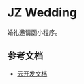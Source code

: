 # JZ Wedding

婚礼邀请函小程序。

## 参考文档

- [云开发文档](https://developers.weixin.qq.com/miniprogram/dev/wxcloud/basis/getting-started.html)

